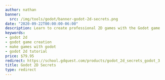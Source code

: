 ```yaml
---
author: nathan
banner:
  src: /img/tools/godot/banner-godot-2d-secrets.png
date: "2020-09-22T00:00:00-06:00"
description: Learn to create professional 2D games with the Godot game engine.
keywords:
- godot 2d
- godot game creation
- make games with godot
- godot 2d tutorial
price: $79.95
redirect: https://school.gdquest.com/products/godot_2d_secrets_godot_3
title: Godot 2D Secrets
type: redirect
---
```

